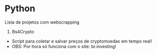 # Python
Lista de projetos com webscrapping
1. Bs4Crypto
- Script para coletar e salvar preços de cryptomoedas em tempo real!
- OBS: Por hora só funciona com o site: br.investing!
